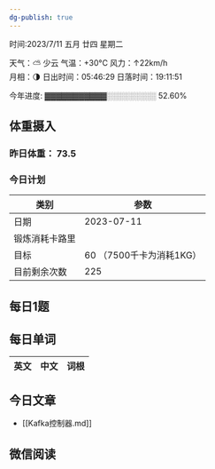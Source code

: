 ```yaml
---
dg-publish: true
---
```



时间:2023/7/11 五月 廿四 星期二

天气：⛅️  少云 气温：+30°C 风力：↑22km/h  
月相：🌗 日出时间：05:46:29 日落时间：19:11:51

今年进度: ▓▓▓▓▓▓▓▓▓▓▓░░░░░░░░░ 52.60%

## 体重摄入

### 昨日体重： 73.5
### 今日计划

| 类别           | 参数                    |
| -------------- | ----------------------- |
| 日期           | 2023-07-11               |
| 锻炼消耗卡路里 | |
| 目标           | 60      （7500千卡为消耗1KG）                |
| 目前剩余次数               |        225                  |



## 每日1题


## 每日单词

| 英文       | 中文       |词根|
| ---------- | ---------- | ---|


## 今日文章

- [[Kafka控制器.md]]

## 微信阅读

<!-- start of weread -->


<!-- end of weread -->
